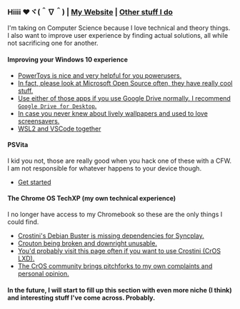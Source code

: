 ### Hiiii ❤️ヾ(＾∇＾) | [My Website](https://kathy.aishiteru.moe) | [Other stuff I do](https://kathy.aishiteru.moe/wowks)

I'm taking on Computer Science because I love technical and theory things. I also want to improve user experience by finding actual solutions, all while not sacrificing one for another.

#### Improving your Windows 10 experience
- [PowerToys is nice and very helpful for you powerusers.](https://github.com/microsoft/PowerToys/)
- [In fact, please look at Microsoft Open Source often, they have really cool stuff.](https://opensource.microsoft.com/projects)
- [Use either of those apps if you use Google Drive normally. I recommend `Google Drive for Desktop`.](https://support.google.com/drive/answer/7638428)
- [In case you never knew about lively wallpapers and used to love screensavers.](https://store.steampowered.com/app/431960/Wallpaper_Engine/)
- [WSL2 and VSCode together](https://code.visualstudio.com/blogs/2019/09/03/wsl2)

#### PSVita
I kid you not, those are really good when you hack one of these with a CFW. I am not responsible for whatever happens to your device though.
- [Get started](https://vita.hacks.guide/)

#### The Chrome OS TechXP (my own technical experience)
I no longer have access to my Chromebook so these are the only things I could find.
- [Crostini's Debian Buster is missing dependencies for Syncplay.](https://github.com/Syncplay/syncplay/issues/393)
- [Crouton being broken and downright unusable.](https://github.com/dnschneid/crouton/issues/4345)
- [You'd probably visit this page often if you want to use Crostini (CrOS LXD).](https://www.reddit.com/r/Crostini/wiki/index)
- [The CrOS community brings pitchforks to my own complaints and personal opinion.](https://www.reddit.com/r/chromeos/comments/k4iihd/)

#### In the future, I will start to fill up this section with even more niche (I think) and interesting stuff I've come across. Probably.

<!--
**kathelynn/kathelynn** is a ✨ _special_ ✨ repository because its `README.md` (this file) appears on your GitHub profile.

Here are some ideas to get you started:

- 🔭 I’m currently working on ...
- 🌱 I’m currently learning ...
- 👯 I’m looking to collaborate on ...
- 🤔 I’m looking for help with ...
- 💬 Ask me about ...
- 📫 How to reach me: ...
- 😄 Pronouns: ...
- ⚡ Fun fact: ...
-->

